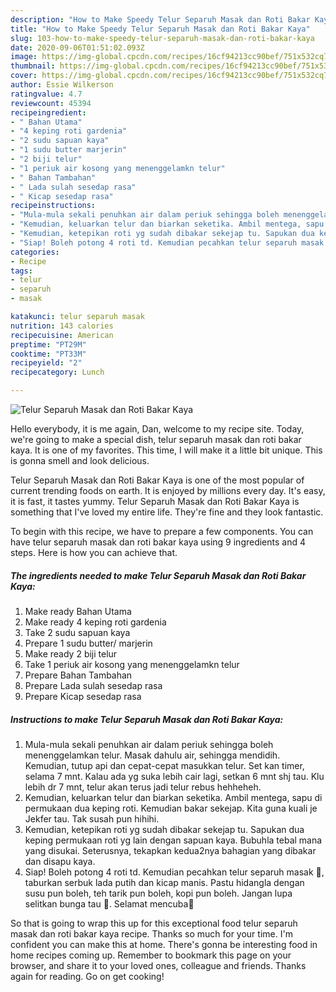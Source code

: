 ```yaml
---
description: "How to Make Speedy Telur Separuh Masak dan Roti Bakar Kaya"
title: "How to Make Speedy Telur Separuh Masak dan Roti Bakar Kaya"
slug: 103-how-to-make-speedy-telur-separuh-masak-dan-roti-bakar-kaya
date: 2020-09-06T01:51:02.093Z
image: https://img-global.cpcdn.com/recipes/16cf94213cc90bef/751x532cq70/telur-separuh-masak-dan-roti-bakar-kaya-resipi-foto-utama.jpg
thumbnail: https://img-global.cpcdn.com/recipes/16cf94213cc90bef/751x532cq70/telur-separuh-masak-dan-roti-bakar-kaya-resipi-foto-utama.jpg
cover: https://img-global.cpcdn.com/recipes/16cf94213cc90bef/751x532cq70/telur-separuh-masak-dan-roti-bakar-kaya-resipi-foto-utama.jpg
author: Essie Wilkerson
ratingvalue: 4.7
reviewcount: 45394
recipeingredient:
- " Bahan Utama"
- "4 keping roti gardenia"
- "2 sudu sapuan kaya"
- "1 sudu butter marjerin"
- "2 biji telur"
- "1 periuk air kosong yang menenggelamkn telur"
- " Bahan Tambahan"
- " Lada sulah sesedap rasa"
- " Kicap sesedap rasa"
recipeinstructions:
- "Mula-mula sekali penuhkan air dalam periuk sehingga boleh menenggelamkan telur. Masak dahulu air, sehingga mendidih. Kemudian, tutup api dan cepat-cepat masukkan telur. Set kan timer, selama 7 mnt. Kalau ada yg suka lebih cair lagi, setkan 6 mnt shj tau. Klu lebih dr 7 mnt, telur akan terus jadi telur rebus hehheheh."
- "Kemudian, keluarkan telur dan biarkan seketika. Ambil mentega, sapu di permukaan dua keping roti. Kemudian bakar sekejap. Kita guna kuali je Jekfer tau. Tak susah pun hihihi."
- "Kemudian, ketepikan roti yg sudah dibakar sekejap tu. Sapukan dua keping permukaan roti yg lain dengan sapuan kaya. Bubuhla tebal mana yang disukai. Seterusnya, tekapkan kedua2nya bahagian yang dibakar dan disapu kaya."
- "Siap! Boleh potong 4 roti td. Kemudian pecahkan telur separuh masak 🤤, taburkan serbuk lada putih dan kicap manis. Pastu hidangla dengan susu pun boleh, teh tarik pun boleh, kopi pun boleh. Jangan lupa selitkan bunga tau 🤩. Selamat mencuba🥰"
categories:
- Recipe
tags:
- telur
- separuh
- masak

katakunci: telur separuh masak 
nutrition: 143 calories
recipecuisine: American
preptime: "PT29M"
cooktime: "PT33M"
recipeyield: "2"
recipecategory: Lunch

---
```



![Telur Separuh Masak dan Roti Bakar Kaya](https://img-global.cpcdn.com/recipes/16cf94213cc90bef/751x532cq70/telur-separuh-masak-dan-roti-bakar-kaya-resipi-foto-utama.jpg)

Hello everybody, it is me again, Dan, welcome to my recipe site. Today, we're going to make a special dish, telur separuh masak dan roti bakar kaya. It is one of my favorites. This time, I will make it a little bit unique. This is gonna smell and look delicious.



Telur Separuh Masak dan Roti Bakar Kaya is one of the most popular of current trending foods on earth. It is enjoyed by millions every day. It's easy, it is fast, it tastes yummy. Telur Separuh Masak dan Roti Bakar Kaya is something that I've loved my entire life. They're fine and they look fantastic.


To begin with this recipe, we have to prepare a few components. You can have telur separuh masak dan roti bakar kaya using 9 ingredients and 4 steps. Here is how you can achieve that.

<!--inarticleads1-->

##### The ingredients needed to make Telur Separuh Masak dan Roti Bakar Kaya:

1. Make ready  Bahan Utama
1. Make ready 4 keping roti gardenia
1. Take 2 sudu sapuan kaya
1. Prepare 1 sudu butter/ marjerin
1. Make ready 2 biji telur
1. Take 1 periuk air kosong yang menenggelamkn telur
1. Prepare  Bahan Tambahan
1. Prepare  Lada sulah sesedap rasa
1. Prepare  Kicap sesedap rasa




<!--inarticleads2-->

##### Instructions to make Telur Separuh Masak dan Roti Bakar Kaya:

1. Mula-mula sekali penuhkan air dalam periuk sehingga boleh menenggelamkan telur. Masak dahulu air, sehingga mendidih. Kemudian, tutup api dan cepat-cepat masukkan telur. Set kan timer, selama 7 mnt. Kalau ada yg suka lebih cair lagi, setkan 6 mnt shj tau. Klu lebih dr 7 mnt, telur akan terus jadi telur rebus hehheheh.
1. Kemudian, keluarkan telur dan biarkan seketika. Ambil mentega, sapu di permukaan dua keping roti. Kemudian bakar sekejap. Kita guna kuali je Jekfer tau. Tak susah pun hihihi.
1. Kemudian, ketepikan roti yg sudah dibakar sekejap tu. Sapukan dua keping permukaan roti yg lain dengan sapuan kaya. Bubuhla tebal mana yang disukai. Seterusnya, tekapkan kedua2nya bahagian yang dibakar dan disapu kaya.
1. Siap! Boleh potong 4 roti td. Kemudian pecahkan telur separuh masak 🤤, taburkan serbuk lada putih dan kicap manis. Pastu hidangla dengan susu pun boleh, teh tarik pun boleh, kopi pun boleh. Jangan lupa selitkan bunga tau 🤩. Selamat mencuba🥰




So that is going to wrap this up for this exceptional food telur separuh masak dan roti bakar kaya recipe. Thanks so much for your time. I'm confident you can make this at home. There's gonna be interesting food in home recipes coming up. Remember to bookmark this page on your browser, and share it to your loved ones, colleague and friends. Thanks again for reading. Go on get cooking!
